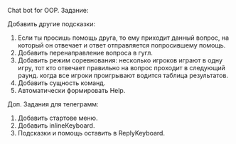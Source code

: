 Chat bot for OOP. Задание:

Добавить другие подсказки:

1) Если ты просишь помощь друга, то ему приходит данный вопрос, на который он отвечает и ответ отправляется попросившему помощь.
2) Добавить перенаправление вопроса в гугл.
3) Добавить режим соревнования: несколько игроков играют в одну игру, тот кто отвечает правильно на вопрос проходит в следующий раунд. когда все игроки проигрывают водится таблица результатов.
4) Добавить сущность команд.
5) Автоматически формировать Help.

Доп. Задания для телеграмм:

1) Добавить стартове меню.
2) Добавить inlineKeyboard.
3) Подсказки и помощь оставить в ReplyKeyboard.
